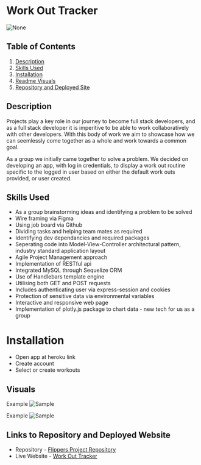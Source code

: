 # Work Out Tracker

![None](https://img.shields.io/badge/license-None-blue)
  
## Table of Contents
1. [Description](#description)
2. [Skills Used](#skills-used)
3. [Installation](#installation)
4. [Readme Visuals](#visuals)
5. [Repository and Deployed Site](#links-to-repository-and-deployed-website)
  
## Description

Projects play a key role in our journey to become full stack developers, and as a full stack developer it is imperitive to be able to work collaboratively with other developers. With this body of work we aim to showcase how we can seemlessly come together as a whole and work towards a common goal.

As a group we initially came together to solve a problem. We decided on developing an app, with log in credentials, to display a work out routine specific to the logged in user based on either the default work outs provided, or user created.

## Skills Used

- As a group brainstorming ideas and identifying a problem to be solved
- Wire framing via Figma
- Using job board via Github
- Dividing tasks and helping team mates as required
- Identifying dev dependancies and required packages
- Seperating code into Model-View-Controller architectural pattern, industry standard application layout
- Agile Project Management approach
- Implementation of RESTful api
- Integrated MySQL through Sequelize ORM
- Use of Handlebars template engine
- Utilising both GET and POST requests
- Includes authenticating user via express-session and cookies
- Protection of sensitive data via environmental variables
- Interactive and responsive web page
- Implementation of plotly.js package to chart data - new tech for us as a group

# Installation

- Open app at heroku link
- Create account
- Select or create workouts

## Visuals

Example
![Sample](/assets/images/)

Example
![Sample](/assets/images/)

## Links to Repository and Deployed Website

- Repository - [Flippers Project Repository](https://github.com/Flipper5001/workout_tracker)
- Live Website - [Work Out Tracker]()